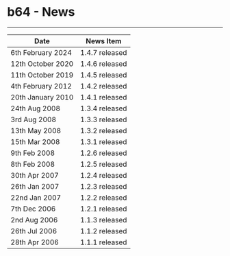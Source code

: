 # b64 - News


----


| Date                  | News Item          |
| --------------------- | ------------------ |
| 6th February 2024     | 1.4.7 released     |
| 12th October 2020     | 1.4.6 released     |
| 11th October 2019     | 1.4.5 released     |
| 4th February 2012     | 1.4.2 released     |
| 20th January 2010     | 1.4.1 released     |
| 24th Aug 2008         | 1.3.4 released     |
| 3rd Aug 2008          | 1.3.3 released     |
| 13th May 2008         | 1.3.2 released     |
| 15th Mar 2008         | 1.3.1 released     |
| 9th Feb 2008          | 1.2.6 released     |
| 8th Feb 2008          | 1.2.5 released     |
| 30th Apr 2007         | 1.2.4 released     |
| 26th Jan 2007         | 1.2.3 released     |
| 22nd Jan 2007         | 1.2.2 released     |
| 7th Dec 2006          | 1.2.1 released     |
| 2nd Aug 2006          | 1.1.3 released     |
| 26th Jul 2006         | 1.1.2 released     |
| 28th Apr 2006         | 1.1.1 released     |



<!-- ########################### end of file ########################### -->

